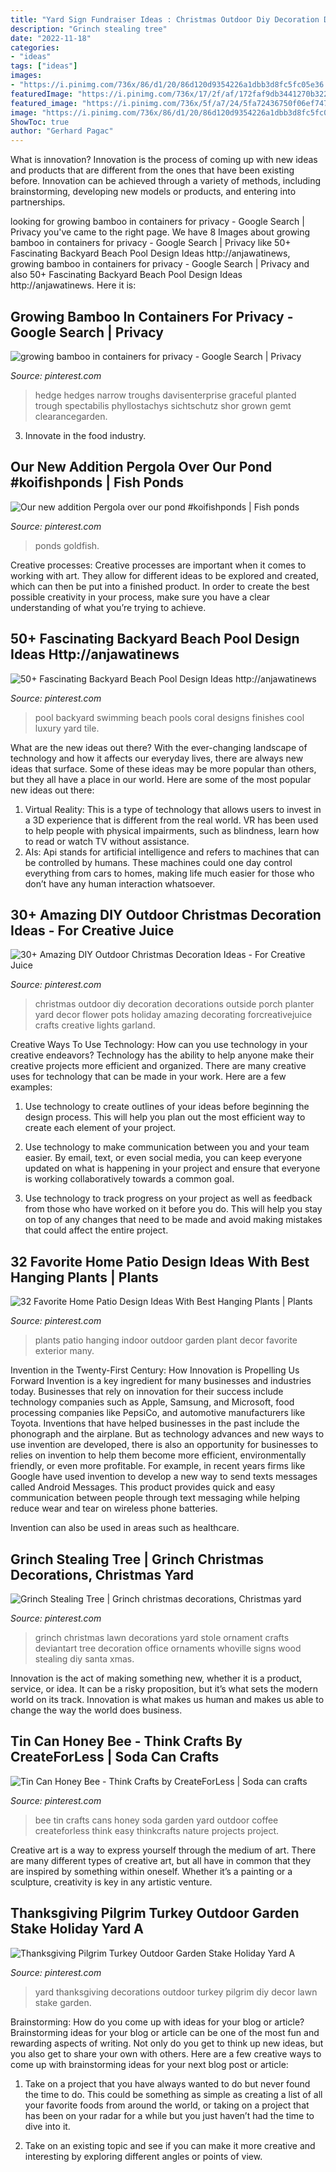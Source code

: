 ```yaml
---
title: "Yard Sign Fundraiser Ideas : Christmas Outdoor Diy Decoration Decorations Outside Porch Planter Yard Decor Flower Pots Holiday Amazing Decorating Forcreativejuice Crafts Creative Lights Garland"
description: "Grinch stealing tree"
date: "2022-11-18"
categories:
- "ideas"
tags: ["ideas"]
images:
- "https://i.pinimg.com/736x/86/d1/20/86d120d9354226a1dbb3d8fc5fc05e36.jpg"
featuredImage: "https://i.pinimg.com/736x/17/2f/af/172faf9db3441270b322db782e19c567.jpg"
featured_image: "https://i.pinimg.com/736x/5f/a7/24/5fa72436750f06ef747c12ce47da0ab3.jpg"
image: "https://i.pinimg.com/736x/86/d1/20/86d120d9354226a1dbb3d8fc5fc05e36.jpg"
ShowToc: true
author: "Gerhard Pagac"
---
```



What is innovation?
Innovation is the process of coming up with new ideas and products that are different from the ones that have been existing before. Innovation can be achieved through a variety of methods, including brainstorming, developing new models or products, and entering into partnerships.

	

		
looking for growing bamboo in containers for privacy - Google Search | Privacy you've came to the right page. We have 8 Images about growing bamboo in containers for privacy - Google Search | Privacy like 50+ Fascinating Backyard Beach Pool Design Ideas http://anjawatinews, growing bamboo in containers for privacy - Google Search | Privacy and also 50+ Fascinating Backyard Beach Pool Design Ideas http://anjawatinews. Here it is:
		
    
## Growing Bamboo In Containers For Privacy - Google Search | Privacy

<img loading=lazy src="https://i.pinimg.com/736x/3a/a2/62/3aa2628c683810c484e067d4c386de7d.jpg" onerror="this.onerror=null;this.src='https://tse3.mm.bing.net/th?id=OIP.rYKvnGEaB1TP270S-zZrWQHaJ3&amp;pid=15.1';" alt="growing bamboo in containers for privacy - Google Search | Privacy">

_Source: pinterest.com_

>hedge hedges narrow troughs davisenterprise graceful planted trough spectabilis phyllostachys sichtschutz shor grown gemt clearancegarden. 

	

3. Innovate in the food industry. 

    
## Our New Addition Pergola Over Our Pond #koifishponds | Fish Ponds

<img loading=lazy src="https://i.pinimg.com/736x/ef/ac/6e/efac6e8b5cc7740c2aebeff196a87c14.jpg" onerror="this.onerror=null;this.src='https://tse3.mm.bing.net/th?id=OIP.8pwnTLjeuiUt6pb_a-g0IgHaJ6&amp;pid=15.1';" alt="Our new addition Pergola over our pond #koifishponds | Fish ponds">

_Source: pinterest.com_

>ponds goldfish. 

	

Creative processes:
Creative processes are important when it comes to working with art. They allow for different ideas to be explored and created, which can then be put into a finished product. In order to create the best possible creativity in your process, make sure you have a clear understanding of what you’re trying to achieve.

    
## 50+ Fascinating Backyard Beach Pool Design Ideas Http://anjawatinews

<img loading=lazy src="https://i.pinimg.com/736x/5f/a7/24/5fa72436750f06ef747c12ce47da0ab3.jpg" onerror="this.onerror=null;this.src='https://tse4.mm.bing.net/th?id=OIP.stLPfChquBNL8Vs50f60pAHaLh&amp;pid=15.1';" alt="50+ Fascinating Backyard Beach Pool Design Ideas http://anjawatinews">

_Source: pinterest.com_

>pool backyard swimming beach pools coral designs finishes cool luxury yard tile. 

	

What are the new ideas out there?
With the ever-changing landscape of technology and how it affects our everyday lives, there are always new ideas that surface. Some of these ideas may be more popular than others, but they all have a place in our world. Here are some of the most popular new ideas out there: 
1. Virtual Reality: This is a type of technology that allows users to invest in a 3D experience that is different from the real world. VR has been used to help people with physical impairments, such as blindness, learn how to read or watch TV without assistance. 
2. AIs: Api stands for artificial intelligence and refers to machines that can be controlled by humans. These machines could one day control everything from cars to homes, making life much easier for those who don’t have any human interaction whatsoever. 

    
## 30+ Amazing DIY Outdoor Christmas Decoration Ideas - For Creative Juice

<img loading=lazy src="https://i.pinimg.com/736x/17/2f/af/172faf9db3441270b322db782e19c567.jpg" onerror="this.onerror=null;this.src='https://tse2.mm.bing.net/th?id=OIP.ct-Rwi3CEYoSlGL1RlIuNQHaRO&amp;pid=15.1';" alt="30+ Amazing DIY Outdoor Christmas Decoration Ideas - For Creative Juice">

_Source: pinterest.com_

>christmas outdoor diy decoration decorations outside porch planter yard decor flower pots holiday amazing decorating forcreativejuice crafts creative lights garland. 

	

Creative Ways To Use Technology: How can you use technology in your creative endeavors?
Technology has the ability to help anyone make their creative projects more efficient and organized. There are many creative uses for technology that can be made in your work. Here are a few examples:
1. Use technology to create outlines of your ideas before beginning the design process. This will help you plan out the most efficient way to create each element of your project.

2. Use technology to make communication between you and your team easier. By email, text, or even social media, you can keep everyone updated on what is happening in your project and ensure that everyone is working collaboratively towards a common goal.

3. Use technology to track progress on your project as well as feedback from those who have worked on it before you do. This will help you stay on top of any changes that need to be made and avoid making mistakes that could affect the entire project.

    
## 32 Favorite Home Patio Design Ideas With Best Hanging Plants | Plants

<img loading=lazy src="https://i.pinimg.com/736x/86/d1/20/86d120d9354226a1dbb3d8fc5fc05e36.jpg" onerror="this.onerror=null;this.src='https://tse1.mm.bing.net/th?id=OIP.JyXmTD-bnwy6OxPdeu3-6wHaNK&amp;pid=15.1';" alt="32 Favorite Home Patio Design Ideas With Best Hanging Plants | Plants">

_Source: pinterest.com_

>plants patio hanging indoor outdoor garden plant decor favorite exterior many. 

	

Invention in the Twenty-First Century: How Innovation is Propelling Us Forward
Invention is a key ingredient for many businesses and industries today. Businesses that rely on innovation for their success include technology companies such as Apple, Samsung, and Microsoft, food processing companies like PepsiCo, and automotive manufacturers like Toyota. Inventions that have helped businesses in the past include the phonograph and the airplane.
But as technology advances and new ways to use invention are developed, there is also an opportunity for businesses to relies on invention to help them become more efficient, environmentally friendly, or even more profitable. For example, in recent years firms like Google have used invention to develop a new way to send texts messages called Android Messages. This product provides quick and easy communication between people through text messaging while helping reduce wear and tear on wireless phone batteries.

Invention can also be used in areas such as healthcare.

    
## Grinch Stealing Tree | Grinch Christmas Decorations, Christmas Yard

<img loading=lazy src="https://i.pinimg.com/736x/58/92/3f/58923fe444531d5ac5907fb1315b4d52--the-grinch-stole-christmas-christmas-ideas.jpg" onerror="this.onerror=null;this.src='https://tse1.mm.bing.net/th?id=OIP.p3ywMRRyEVbvfM8pig7PdQHaJ3&amp;pid=15.1';" alt="Grinch Stealing Tree | Grinch christmas decorations, Christmas yard">

_Source: pinterest.com_

>grinch christmas lawn decorations yard stole ornament crafts deviantart tree decoration office ornaments whoville signs wood stealing diy santa xmas. 

	

Innovation is the act of making something new, whether it is a product, service, or idea. It can be a risky proposition, but it’s what sets the modern world on its track. Innovation is what makes us human and makes us able to change the way the world does business.

    
## Tin Can Honey Bee - Think Crafts By CreateForLess | Soda Can Crafts

<img loading=lazy src="https://i.pinimg.com/736x/1b/66/05/1b6605412019dafc9b766323afee56ac.jpg" onerror="this.onerror=null;this.src='https://tse3.mm.bing.net/th?id=OIP.f6Za-u-7jlPZccPViAV4FwHaLH&amp;pid=15.1';" alt="Tin Can Honey Bee - Think Crafts by CreateForLess | Soda can crafts">

_Source: pinterest.com_

>bee tin crafts cans honey soda garden yard outdoor coffee createforless think easy thinkcrafts nature projects project. 

	

Creative art is a way to express yourself through the medium of art. There are many different types of creative art, but all have in common that they are inspired by something within oneself. Whether it’s a painting or a sculpture, creativity is key in any artistic venture.

    
## Thanksgiving Pilgrim Turkey Outdoor Garden Stake Holiday Yard A

<img loading=lazy src="https://i.pinimg.com/736x/e0/e4/9f/e0e49f956e7f1cf5ef2be97c8831a5b0--yard-decorations-halloween-decorations.jpg" onerror="this.onerror=null;this.src='https://tse4.mm.bing.net/th?id=OIP.78M6nxgXoKIGhVqytgQV3QHaJ3&amp;pid=15.1';" alt="Thanksgiving Pilgrim Turkey Outdoor Garden Stake Holiday Yard A">

_Source: pinterest.com_

>yard thanksgiving decorations outdoor turkey pilgrim diy decor lawn stake garden. 

	

Brainstorming: How do you come up with ideas for your blog or article?
Brainstorming ideas for your blog or article can be one of the most fun and rewarding aspects of writing. Not only do you get to think up new ideas, but you also get to share your own with others. Here are a few creative ways to come up with brainstorming ideas for your next blog post or article:
1. Take on a project that you have always wanted to do but never found the time to do. This could be something as simple as creating a list of all your favorite foods from around the world, or taking on a project that has been on your radar for a while but you just haven’t had the time to dive into it.

2. Take on an existing topic and see if you can make it more creative and interesting by exploring different angles or points of view.

